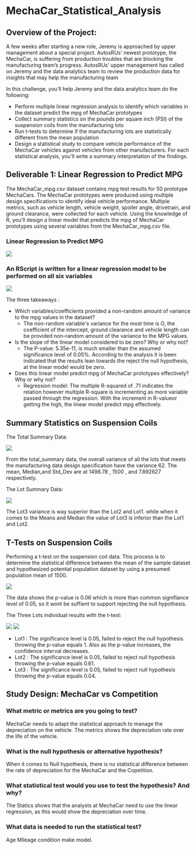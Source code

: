 # MechaCar_Statistical_Analysis
## Overview of the Project:

A few weeks after starting a new role, Jeremy is approached by upper management about a special project. AutosRUs’ newest prototype, the MechaCar, is suffering from production troubles that are blocking the manufacturing team’s progress. AutosRUs’ upper management has called on Jeremy and the data analytics team to review the production data for insights that may help the manufacturing team

In this challenge, you’ll help Jeremy and the data analytics team do the following:

 - Perform multiple linear regression analysis to identify which variables in the dataset predict the mpg of MechaCar prototypes
 - Collect summary statistics on the pounds per square inch (PSI) of the suspension coils from the manufacturing lots
 - Run t-tests to determine if the manufacturing lots are statistically different from the mean population
 - Design a statistical study to compare vehicle performance of the MechaCar vehicles against vehicles from other manufacturers. For each statistical analysis, you’ll write a summary interpretation of the findings.

## Deliverable 1: Linear Regression to Predict MPG
  
The MechaCar_mpg.csv dataset contains mpg test results for 50 prototype MechaCars. The MechaCar prototypes were produced using multiple design specifications to identify ideal vehicle performance. Multiple metrics, such as vehicle length, vehicle weight, spoiler angle, drivetrain, and ground clearance, were collected for each vehicle. Using the knowledge of R, you’ll design a linear model that predicts the mpg of MechaCar prototypes using several variables from the MechaCar_mpg.csv file.


### Linear Regression to Predict MPG
![](https://github.com/urvish7/MechaCar_Statistical_Analysis/blob/main/ScreenShots/mechacar_mpg.png)

### An RScript is written for a linear regression model to be performed on all six variables 
![](https://github.com/urvish7/MechaCar_Statistical_Analysis/blob/main/ScreenShots/Six_Variables.png)

The three takeaways :
 - Which variables/coefficients provided a non-random amount of variance to the mpg values in the dataset?
      - The non-random variable's variance for the most time is O, the coefficient of the intercept, ground clearance and vehicle length can be provided non-random amount of the variance to the MPG values.
 - Is the slope of the linear model considered to be zero? Why or why not?
      - The P-value: 5.35e-11, is much smaller than the assumed significance level of 0.05%. According to the analysis it is been indicated that the results lean towards the reject the null hypothesis, at the linear model would be zero. 
 - Does this linear model predict mpg of MechaCar prototypes effectively? Why or why not?
      -  Regression model: The multiple R-squared of .71 indicates the relation however multiple R-square is incrementing as more variable passed through the regression. With the increment in R-valueor getting the high, the linear model predict mpg effectively.  


## Summary Statistics on Suspension Coils


The Total Summary Data:

![](https://github.com/urvish7/MechaCar_Statistical_Analysis/blob/main/ScreenShots/total_summary.png)

From the total_summary data, the overall variance of all the lots that meets the manufacturing data design specification have the variance 62. The mean, Median,and Std_Dev are at 1498.78 , 1500 , and 7.892627 respectively. 


The Lot Summary Data:

![](https://github.com/urvish7/MechaCar_Statistical_Analysis/blob/main/ScreenShots/lot_summary.png)

The Lot3 variance is way superior than the Lot2 and Lot1. while when it comes to the Means and Median the value of Lot3 is inferior than the Lot1 and Lot2. 

## T-Tests on Suspension Coils

Performing a t-test on the suspension coil data. This process is to determine the statistical difference between the mean of the sample dataset and hypothesized potential population dataset by using a presumed population mean of 1500. 

![](https://github.com/urvish7/MechaCar_Statistical_Analysis/blob/main/ScreenShots/t_test.png)

The data shows the p-value is 0.06 which is more than common signifiance level of 0.05, so it wont be suffient to support rejecting the null hypothesis. 


The Three Lots individual results with the t-test:

![](https://github.com/urvish7/MechaCar_Statistical_Analysis/blob/main/ScreenShots/t-test_lot1-lot2.png)
![](https://github.com/urvish7/MechaCar_Statistical_Analysis/blob/main/ScreenShots/t-test-lot3.png)

 - Lot1 : The significance level is 0.05, failed to reject the null hypothesis throwing the p-value equals 1. Also as the p-value increases, the confidence interval decreases.
 - Lot2 : The significance level is 0.05, failed to reject null hypothesis throwing the p-value equals 0.61.
 - Lot3 : The significance level is 0.05, failed to reject null hypothesis throwing the p-value equals 0.04. 

## Study Design: MechaCar vs Competition

### What metric or metrics are you going to test?

  MechaCar needs to adapt the statistical approach to manage the               depreciation on the vehicle. 
  The metrics shows the depreciation rate over the life of the vehicle.

### What is the null hypothesis or alternative hypothesis?

  When it comes to Null hypothesis, there is no statistical difference         between the rate of depreciation for the MechaCar and the Copetition.

### What statistical test would you use to test the hypothesis? And why?

  The Statics shows that the analysts at MechaCar need to use the linear       regression, as this would show the depreciation over time. 

### What data is needed to run the statistical test?

  Age Mileage condition make model.











